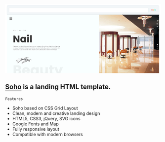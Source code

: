 <img src="preview/view.png">

## [Soho](https://sohoo.vercel.app/) is a landing HTML template. ##


```
Features
```

- Soho based on CSS Grid Layout
- Clean, modern and creative landing design
- HTML5, CSS3, jQuery, SVG icons 
- Google Fonts and Map
- Fully responsive layout
- Compatible with modern browsers
